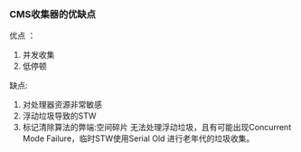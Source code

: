 ### CMS收集器的优缺点
优点 ： 
1. 并发收集 
2. 低停顿

缺点:
1. 对处理器资源非常敏感
2. 浮动垃圾导致的STW
3. 标记清除算法的弊端:空间碎片
无法处理浮动垃圾，且有可能出现Concurrent Mode Failure，临时STW使用Serial Old 进行老年代的垃圾收集。

